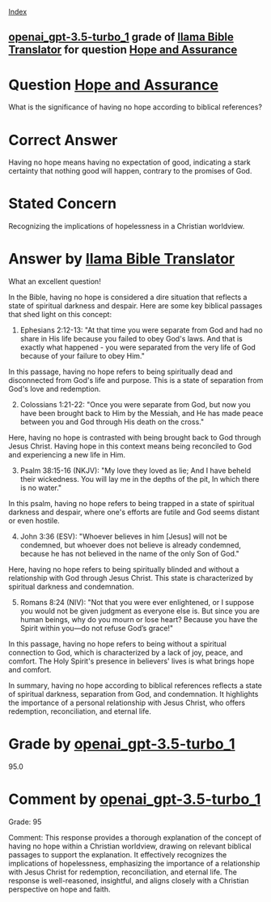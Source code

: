 
[Index](../../../../index.md)
## [openai_gpt-3.5-turbo_1](../../../grading_models/openai_gpt-3.5-turbo_1.md) grade of [llama Bible Translator](../../../answering_models/llama_Bible_Translator.md) for question [Hope and Assurance](../../../questions/Hope_and_Assurance.md)

# Question [Hope and Assurance](../../../questions/Hope_and_Assurance.md)
What is the significance of having no hope according to biblical references?

# Correct Answer
Having no hope means having no expectation of good, indicating a stark certainty that nothing good will happen, contrary to the promises of God.

# Stated Concern
Recognizing the implications of hopelessness in a Christian worldview.

# Answer by [llama Bible Translator](../../../answering_models/llama_Bible_Translator.md)
What an excellent question!

In the Bible, having no hope is considered a dire situation that reflects a state of spiritual darkness and despair. Here are some key biblical passages that shed light on this concept:

1. Ephesians 2:12-13: "At that time you were separate from God and had no share in His life because you failed to obey God's laws. And that is exactly what happened - you were separated from the very life of God because of your failure to obey Him."

In this passage, having no hope refers to being spiritually dead and disconnected from God's life and purpose. This is a state of separation from God's love and redemption.

2. Colossians 1:21-22: "Once you were separate from God, but now you have been brought back to Him by the Messiah, and He has made peace between you and God through His death on the cross."

Here, having no hope is contrasted with being brought back to God through Jesus Christ. Having hope in this context means being reconciled to God and experiencing a new life in Him.

3. Psalm 38:15-16 (NKJV): "My love they loved as lie; And I have beheld their wickedness. You will lay me in the depths of the pit, In which there is no water."

In this psalm, having no hope refers to being trapped in a state of spiritual darkness and despair, where one's efforts are futile and God seems distant or even hostile.

4. John 3:36 (ESV): "Whoever believes in him [Jesus] will not be condemned, but whoever does not believe is already condemned, because he has not believed in the name of the only Son of God."

Here, having no hope refers to being spiritually blinded and without a relationship with God through Jesus Christ. This state is characterized by spiritual darkness and condemnation.

5. Romans 8:24 (NIV): "Not that you were ever enlightened, or I suppose you would not be given judgment as everyone else is. But since you are human beings, why do you mourn or lose heart? Because you have the Spirit within you—do not refuse God’s grace!"

In this passage, having no hope refers to being without a spiritual connection to God, which is characterized by a lack of joy, peace, and comfort. The Holy Spirit's presence in believers' lives is what brings hope and comfort.

In summary, having no hope according to biblical references reflects a state of spiritual darkness, separation from God, and condemnation. It highlights the importance of a personal relationship with Jesus Christ, who offers redemption, reconciliation, and eternal life.

# Grade by [openai_gpt-3.5-turbo_1](../../../grading_models/openai_gpt-3.5-turbo_1.md)
95.0

# Comment by [openai_gpt-3.5-turbo_1](../../../grading_models/openai_gpt-3.5-turbo_1.md)
Grade: 95

Comment: This response provides a thorough explanation of the concept of having no hope within a Christian worldview, drawing on relevant biblical passages to support the explanation. It effectively recognizes the implications of hopelessness, emphasizing the importance of a relationship with Jesus Christ for redemption, reconciliation, and eternal life. The response is well-reasoned, insightful, and aligns closely with a Christian perspective on hope and faith.
